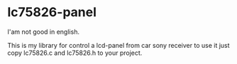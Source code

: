 # lc75826-panel

I'am not good in english.

This is my library for control a lcd-panel from car sony receiver
to use it just copy lc75826.c and lc75826.h to your project.

